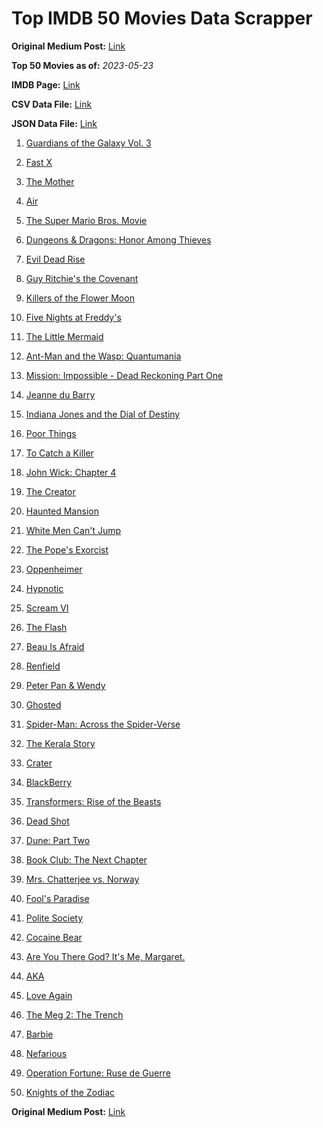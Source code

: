 # Top IMDB 50 Movies Data Scrapper

**Original Medium Post:** [Link](https://medium.com/@nishantsahoo/which-movie-should-i-watch-5c83a3c0f5b1) 

**Top 50 Movies as of:** _2023-05-23_

**IMDB Page:** [Link](http://www.imdb.com/search/title?release_date=2023,2023&title_type=feature)

**CSV Data File:** [Link](/Data/data.csv)

**JSON Data File:** [Link](/Data/data.json)

1. [Guardians of the Galaxy Vol. 3](https://www.imdb.com/title/tt6791350/?ref_=adv_li_tt)

2. [Fast X](https://www.imdb.com/title/tt5433140/?ref_=adv_li_tt)

3. [The Mother](https://www.imdb.com/title/tt6968614/?ref_=adv_li_tt)

4. [Air](https://www.imdb.com/title/tt16419074/?ref_=adv_li_tt)

5. [The Super Mario Bros. Movie](https://www.imdb.com/title/tt6718170/?ref_=adv_li_tt)

6. [Dungeons & Dragons: Honor Among Thieves](https://www.imdb.com/title/tt2906216/?ref_=adv_li_tt)

7. [Evil Dead Rise](https://www.imdb.com/title/tt13345606/?ref_=adv_li_tt)

8. [Guy Ritchie's the Covenant](https://www.imdb.com/title/tt4873118/?ref_=adv_li_tt)

9. [Killers of the Flower Moon](https://www.imdb.com/title/tt5537002/?ref_=adv_li_tt)

10. [Five Nights at Freddy's](https://www.imdb.com/title/tt4589218/?ref_=adv_li_tt)

11. [The Little Mermaid](https://www.imdb.com/title/tt5971474/?ref_=adv_li_tt)

12. [Ant-Man and the Wasp: Quantumania](https://www.imdb.com/title/tt10954600/?ref_=adv_li_tt)

13. [Mission: Impossible - Dead Reckoning Part One](https://www.imdb.com/title/tt9603212/?ref_=adv_li_tt)

14. [Jeanne du Barry](https://www.imdb.com/title/tt17277414/?ref_=adv_li_tt)

15. [Indiana Jones and the Dial of Destiny](https://www.imdb.com/title/tt1462764/?ref_=adv_li_tt)

16. [Poor Things](https://www.imdb.com/title/tt14230458/?ref_=adv_li_tt)

17. [To Catch a Killer](https://www.imdb.com/title/tt10275534/?ref_=adv_li_tt)

18. [John Wick: Chapter 4](https://www.imdb.com/title/tt10366206/?ref_=adv_li_tt)

19. [The Creator](https://www.imdb.com/title/tt11858890/?ref_=adv_li_tt)

20. [Haunted Mansion](https://www.imdb.com/title/tt1695843/?ref_=adv_li_tt)

21. [White Men Can't Jump](https://www.imdb.com/title/tt6436620/?ref_=adv_li_tt)

22. [The Pope's Exorcist](https://www.imdb.com/title/tt13375076/?ref_=adv_li_tt)

23. [Oppenheimer](https://www.imdb.com/title/tt15398776/?ref_=adv_li_tt)

24. [Hypnotic](https://www.imdb.com/title/tt8080204/?ref_=adv_li_tt)

25. [Scream VI](https://www.imdb.com/title/tt17663992/?ref_=adv_li_tt)

26. [The Flash](https://www.imdb.com/title/tt0439572/?ref_=adv_li_tt)

27. [Beau Is Afraid](https://www.imdb.com/title/tt13521006/?ref_=adv_li_tt)

28. [Renfield](https://www.imdb.com/title/tt11358390/?ref_=adv_li_tt)

29. [Peter Pan & Wendy](https://www.imdb.com/title/tt5635026/?ref_=adv_li_tt)

30. [Ghosted](https://www.imdb.com/title/tt15326988/?ref_=adv_li_tt)

31. [Spider-Man: Across the Spider-Verse](https://www.imdb.com/title/tt9362722/?ref_=adv_li_tt)

32. [The Kerala Story](https://www.imdb.com/title/tt24268454/?ref_=adv_li_tt)

33. [Crater](https://www.imdb.com/title/tt5264838/?ref_=adv_li_tt)

34. [BlackBerry](https://www.imdb.com/title/tt21867434/?ref_=adv_li_tt)

35. [Transformers: Rise of the Beasts](https://www.imdb.com/title/tt5090568/?ref_=adv_li_tt)

36. [Dead Shot](https://www.imdb.com/title/tt8019518/?ref_=adv_li_tt)

37. [Dune: Part Two](https://www.imdb.com/title/tt15239678/?ref_=adv_li_tt)

38. [Book Club: The Next Chapter](https://www.imdb.com/title/tt20768712/?ref_=adv_li_tt)

39. [Mrs. Chatterjee vs. Norway](https://www.imdb.com/title/tt14295590/?ref_=adv_li_tt)

40. [Fool's Paradise](https://www.imdb.com/title/tt9013340/?ref_=adv_li_tt)

41. [Polite Society](https://www.imdb.com/title/tt18257464/?ref_=adv_li_tt)

42. [Cocaine Bear](https://www.imdb.com/title/tt14209916/?ref_=adv_li_tt)

43. [Are You There God? It's Me, Margaret.](https://www.imdb.com/title/tt9185206/?ref_=adv_li_tt)

44. [AKA](https://www.imdb.com/title/tt27197387/?ref_=adv_li_tt)

45. [Love Again](https://www.imdb.com/title/tt10276482/?ref_=adv_li_tt)

46. [The Meg 2: The Trench](https://www.imdb.com/title/tt9224104/?ref_=adv_li_tt)

47. [Barbie](https://www.imdb.com/title/tt1517268/?ref_=adv_li_tt)

48. [Nefarious](https://www.imdb.com/title/tt14537248/?ref_=adv_li_tt)

49. [Operation Fortune: Ruse de Guerre](https://www.imdb.com/title/tt7985704/?ref_=adv_li_tt)

50. [Knights of the Zodiac](https://www.imdb.com/title/tt6528290/?ref_=adv_li_tt)

**Original Medium Post:** [Link](https://medium.com/@nishantsahoo/which-movie-should-i-watch-5c83a3c0f5b1) 
